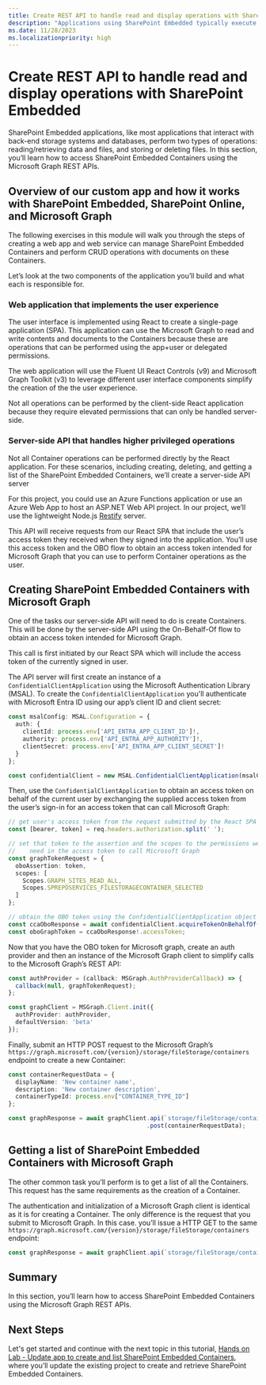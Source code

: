 ```yaml
---
title: Create REST API to handle read and display operations with SharePoint Embedded
description: "Applications using SharePoint Embedded typically execute two primary operations with back-end storage: retrieving and storing/deleting data and files. This section will instruct you on accessing SharePoint Embedded Containers through the Microsoft Graph REST APIs."
ms.date: 11/28/2023
ms.localizationpriority: high
---
```

# Create REST API to handle read and display operations with SharePoint Embedded

SharePoint Embedded applications, like most applications that interact with back-end storage systems and databases, perform two types of operations: reading/retrieving data and files, and storing or deleting files. In this section, you’ll learn how to access SharePoint Embedded Containers using the Microsoft Graph REST APIs.

## Overview of our custom app and how it works with SharePoint Embedded, SharePoint Online, and Microsoft Graph

The following exercises in this module will walk you through the steps of creating a web app and web service can manage SharePoint Embedded Containers and perform CRUD operations with documents on these Containers.

Let’s look at the two components of the application you’ll build and what each is responsible for.

### Web application that implements the user experience

The user interface is implemented using React to create a single-page application (SPA). This application can use the Microsoft Graph to read and write contents and documents to the Containers because these are operations that can be performed using the app+user or delegated permissions.

The web application will use the Fluent UI React Controls (v9) and Microsoft Graph Toolkit (v3) to leverage different user interface components simplify the creation of the the user experience.

Not all operations can be performed by the client-side React application because they require elevated permissions that can only be handled server-side.

### Server-side API that handles higher privileged operations

Not all Container operations can be performed directly by the React application. For these scenarios, including creating, deleting, and getting a list of the SharePoint Embedded Containers, we’ll create a server-side API server

For this project, you could use an Azure Functions application or use an Azure Web App to host an ASP.NET Web API project. In our project, we’ll use the lightweight Node.js [Restify](http://restify.com/) server.

This API will receive requests from our React SPA that include the user’s access token they received when they signed into the application. You’ll use this access token and the OBO flow to obtain an access token intended for Microsoft Graph that you can use to perform Container operations as the user.

## Creating SharePoint Embedded Containers with Microsoft Graph

One of the tasks our server-side API will need to do is create Containers. This will be done by the server-side API using the On-Behalf-Of flow to obtain an access token intended for Microsoft Graph.

This call is first initiated by our React SPA which will include the access token of the currently signed in user.

The API server will first create an instance of a `ConfidentialClientApplication` using the Microsoft Authentication Library (MSAL). To create the `ConfidentialClientApplication` you'll authenticate with Microsoft Entra ID using our app’s client ID and client secret:

```typescript
const msalConfig: MSAL.Configuration = {
  auth: {
    clientId: process.env['API_ENTRA_APP_CLIENT_ID']!,
    authority: process.env['API_ENTRA_APP_AUTHORITY']!,
    clientSecret: process.env['API_ENTRA_APP_CLIENT_SECRET']!
  }
};

const confidentialClient = new MSAL.ConfidentialClientApplication(msalConfig);
```

Then, use the `ConfidentialClientApplication` to obtain an access token on behalf of the current user by exchanging the supplied access token from the user’s sign-in for an access token that can call Microsoft Graph:

```typescript
// get user's access token from the request submitted by the React SPA
const [bearer, token] = req.headers.authorization.split(' ');

// set that token to the assertion and the scopes to the permissions we
//    need in the access token to call Microsoft Graph
const graphTokenRequest = {
  oboAssertion: token,
  scopes: [
    Scopes.GRAPH_SITES_READ_ALL,
    Scopes.SPREPOSERVICES_FILESTORAGECONTAINER_SELECTED
  ]
};

// obtain the OBO token using the ConfidentialClientApplication object
const ccaOboResponse = await confidentialClient.acquireTokenOnBehalfOf(graphTokenRequest);
const oboGraphToken = ccaOboResponse!.accessToken;
```

Now that you have the OBO token for Microsoft graph, create an auth provider and then an instance of the Microsoft Graph client to simplify calls to the Microsoft Graph’s REST API:

```typescript
const authProvider = (callback: MSGraph.AuthProviderCallback) => {
  callback(null, graphTokenRequest);
};

const graphClient = MSGraph.Client.init({
  authProvider: authProvider,
  defaultVersion: 'beta'
});
```

Finally, submit an HTTP POST request to the Microsoft Graph’s `https://graph.microsoft.com/{version}/storage/fileStorage/containers` endpoint to create a new Container:

```typescript
const containerRequestData = {
  displayName: 'New container name',
  description: 'New container description',
  containerTypeId: process.env["CONTAINER_TYPE_ID"]
};

const graphResponse = await graphClient.api(`storage/fileStorage/containers`)
                                       .post(containerRequestData);
```

## Getting a list of SharePoint Embedded Containers with Microsoft Graph

The other common task you’ll perform is to get a list of all the Containers. This request has the same requirements as the creation of a Container.

The authentication and initialization of a Microsoft Graph client is identical as it is for creating a Container. The only difference is the request that you submit to Microsoft Graph. In this case. you’ll issue a HTTP GET to the same `https://graph.microsoft.com/{version}/storage/fileStorage/containers` endpoint:

```typescript
const graphResponse = await graphClient.api(`storage/fileStorage/containers?$filter=containerTypeId eq ${process.env["CONTAINER_TYPE_ID"]}`).get();
```

## Summary

In this section, you’ll learn how to access SharePoint Embedded Containers using the Microsoft Graph REST APIs.

## Next Steps

Let's get started and continue with the next topic in this tutorial, [Hands on Lab - Update app to create and list SharePoint Embedded Containers](m02-05-hol.md), where you’ll update the existing project to create and retrieve SharePoint Embedded Containers.
